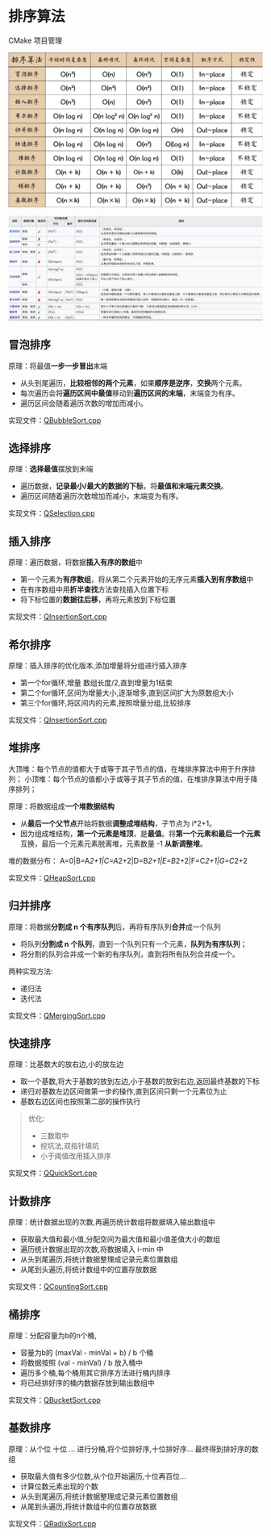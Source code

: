 # 排序算法

CMake 项目管理

![排序算法时间空间复杂的比较](./Image/排序算法时间空间复杂的比较.png "排序算法时间空间复杂的比较")

![排序算法](./Image/排序算法.png "排序算法")

## 冒泡排序

原理：将最值**一步一步冒出**末端

- 从头到尾遍历，**比较相邻的两个元素**，如果**顺序是逆序**，**交换**两个元素。
- 每次遍历会将**遍历区间中最值**移动到**遍历区间的末端**，末端变为有序。
- 遍历区间会随着遍历次数的增加而减小。
  
实现文件：<a href="./src/sort/QBubbleSort.cpp" alt="冒泡排序">QBubbleSort.cpp</a>

## 选择排序

原理：**选择最值**摆放到末端

- 遍历数据，**记录最小/最大的数据的下标**，将**最值和末端元素交换**。
- 遍历区间随着遍历次数增加而减小，末端变为有序。

实现文件：<a href="./src/sort/QSelectionSort.cpp" alt="选择排序">QSelection.cpp</a>

## 插入排序

原理：遍历数据，将数据**插入有序的数组**中

- 第一个元素为**有序数组**，将从第二个元素开始的无序元素**插入到有序数组**中
- 在有序数组中用**折半查找**方法查找插入位置下标
- 将下标位置的**数据往后移**，再将元素放到下标位置

实现文件：<a href="./src/sort/QInsertionSort.cpp" alt="插入排序">QInsertionSort.cpp</a>

## 希尔排序

原理：插入排序的优化版本,添加增量将分组进行插入排序

- 第一个for循环,增量 数组长度/2,直到增量为1结束
- 第二个for循环,区间为增量大小,逐渐增多,直到区间扩大为原数组大小
- 第三个for循环,将区间内的元素,按照增量分组,比较排序

实现文件：<a href="./src/sort/QInsertionSort.cpp" alt="插入排序">QInsertionSort.cpp</a>

## 堆排序

大顶堆：每个节点的值都大于或等于其子节点的值，在堆排序算法中用于升序排列；
小顶堆：每个节点的值都小于或等于其子节点的值，在堆排序算法中用于降序排列；

原理：将数据组成**一个堆数据结构**

- 从**最后一个父节点**开始将数据**调整成堆结构**，子节点为 i*2+1。
- 因为组成堆结构，**第一个元素是堆顶**，是**最值**。将**第一个元素和最后一个元素**互换，最后一个元素元素脱离堆，元素数量 -1 **从新调整堆**。

堆的数据分布：
A=0|B=A*2+1|C=A*2+2|D=B*2+1|E=B*2+2|F=C*2+1|G=C*2+2

实现文件：<a href="./src/sort/QHeapSort.cpp" alt="堆排序">QHeapSort.cpp</a>

## 归并排序

原理：将数据**分割成 n 个有序队列**后，再将有序队列**合并**成一个队列

- 将队列**分割成 n 个队列**，直到一个队列只有一个元素，**队列为有序队列**；
- 将分割的队列合并成一个新的有序队列，直到将所有队列合并成一个。

两种实现方法:

- 递归法
- 迭代法
  
实现文件：<a href="./src/sort/QMergingSort.cpp" alt="归并排序">QMergingSort.cpp</a>

## 快速排序

原理：比基数大的放右边,小的放左边

- 取一个基数,将大于基数的放到左边,小于基数的放到右边,返回最终基数的下标
- 递归对基数左边区间做第一步的操作,直到区间只剩一个元素位为止
- 基数右边区间也按照第二部的操作执行

> 优化:
>
> - 三数取中
> - 挖坑法,双指针填坑
> - 小于阈值改用插入排序

实现文件：<a href="./src/sort/QQuickSort.cpp" alt="快速排序">QQuickSort.cpp</a>

## 计数排序

原理：统计数据出现的次数,再遍历统计数组将数据填入输出数组中

- 获取最大值和最小值,分配空间为最大值和最小值差值大小的数组
- 遍历统计数据出现的次数,将数据填入 i-min 中
- 从头到尾遍历,将统计数据整理成记录元素位置数组
- 从尾到头遍历,将统计数组中的位置存放数据

实现文件：<a href="./src/sort/QCountingSort.cpp" alt="计数排序">QCountingSort.cpp</a>

## 桶排序

原理：分配容量为b的n个桶,

- 容量为b的 (maxVal - minVal + b) / b 个桶
- 将数据按照 (val - minVal) / b 放入桶中
- 遍历多个桶,每个桶用其它排序方法进行桶内排序
- 将已经排好序的桶内数据存放到输出数组中

实现文件：<a href="./src/sort/QBucketSort.cpp" alt="桶排序">QBucketSort.cpp</a>

## 基数排序

原理：从个位 十位 ... 进行分桶,将个位排好序,十位排好序... 最终得到排好序的数组

- 获取最大值有多少位数,从个位开始遍历,十位再百位...
- 计算位数元素出现的个数
- 从头到尾遍历,将统计数据整理成记录元素位置数组
- 从尾到头遍历,将统计数组中的位置存放数据

实现文件：<a href="./src/sort/QRadixSort.cpp" alt="基数排序">QRadixSort.cpp</a>
